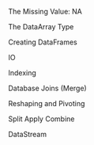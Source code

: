 The Missing Value: NA

The DataArray Type

Creating DataFrames

IO

Indexing

Database Joins (Merge)

Reshaping and Pivoting

Split Apply Combine

DataStream
